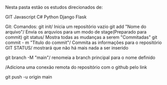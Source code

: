 Nesta pasta estão os estudos direcionados de:

GIT
Javascript
C#
Python
Django
Flask

Git:
Comandos:
git init/ Inicia um repositório vazio
git add "Nome do arquivo"/ Envia os arquvios para um modo de stage(Preparado para commit)
git status/ Mostra todas as mudanças a serem "Commitadas"
git commit - m "Titulo do commit"/ Commita as informações para o repositório 
GIT STATUS/ mostrará que não há mais nada a ser inserido

git branch -M "main"/ renomeia a branch principal para o nome definido

  /Adiciona uma conexão remota do repositório com o github pelo link

git push -u origin main